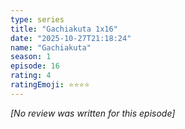 ```yaml
---
type: series
title: "Gachiakuta 1x16"
date: "2025-10-27T21:18:24"
name: "Gachiakuta"
season: 1
episode: 16
rating: 4
ratingEmoji: ⭐️⭐️⭐️⭐️
---
```


*[No review was written for this episode]*
